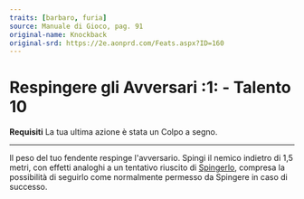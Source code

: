 ```yaml
---
traits: [barbaro, furia]
source: Manuale di Gioco, pag. 91
original-name: Knockback
original-srd: https://2e.aonprd.com/Feats.aspx?ID=160
---
```


# Respingere gli Avversari :1: - Talento 10

**Requisiti** La tua ultima azione è stata un Colpo a segno.

---

Il peso del tuo fendente respinge l'avversario. Spingi il nemico indietro di 1,5
metri, con effetti analoghi a un tentativo riuscito di
[Spingerlo](/azioni/spingere), compresa la possibilità di seguirlo come
normalmente permesso da Spingere in caso di successo.
